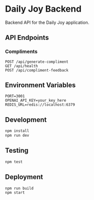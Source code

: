# Daily Joy Backend

Backend API for the Daily Joy application.

## API Endpoints

### Compliments

```
POST /api/generate-compliment
GET /api/health
POST /api/compliment-feedback
```

## Environment Variables

```env
PORT=3001
OPENAI_API_KEY=your_key_here
REDIS_URL=redis://localhost:6379
```

## Development

```bash
npm install
npm run dev
```

## Testing

```bash
npm test
```

## Deployment

```bash
npm run build
npm start
```